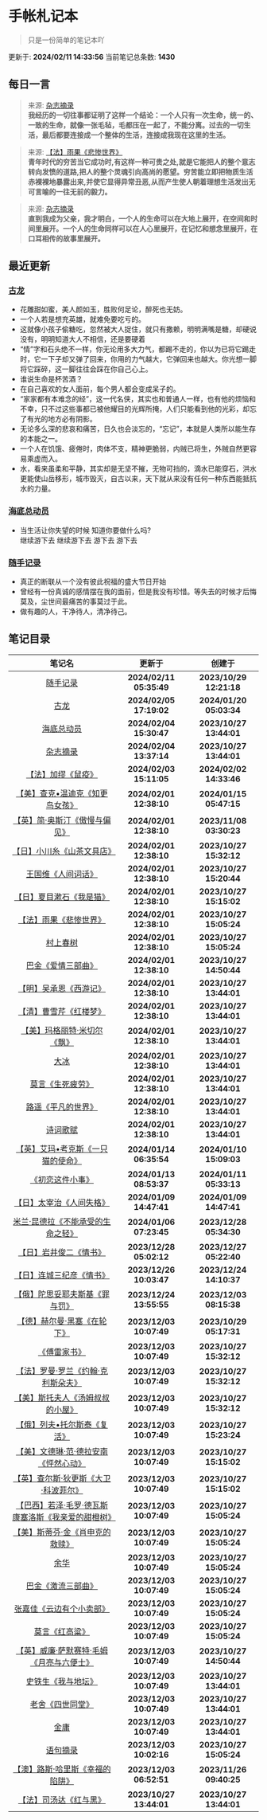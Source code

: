 # 手帐札记本
> 只是一份简单的笔记本吖

更新于: **2024/02/11 14:33:56**
当前笔记总条数: **1430**
## 每日一言
> 来源: [杂志摘录](杂志摘录.md)<br>**我经历的一切往事都证明了这样一个结论：一个人只有一次生命，统一的、一致的生命，就像一张毛毡，毛都压在一起了，不能分离。过去的一切生活，最后都要连接成一个整体的生活，连接成我现在这里的生活。**

> 来源: [【法】雨果《悲惨世界》](图书笔记/【法】雨果《悲惨世界》.md)<br>**青年时代的穷苦当它成功时,有这样一种可贵之处,就是它能把人的整个意志转向发愤的道路,把人的整个灵魂引向高尚的愿望。穷苦能立即把物质生活赤裸裸地暴露出来,并使它显得异常丑恶,从而产生使人朝着理想生活发出无可言喻的一往无前的毅力。**

> 来源: [杂志摘录](杂志摘录.md)<br>**直到我成为父亲，我才明白，一个人的生命可以在大地上展开，在空间和时间里展开。一个人的生命同样可以在人心里展开，在记忆和想念里展开，在口耳相传的故事里展开。**


## 最近更新
### [古龙](图书笔记/古龙.md)
- 花雕甜如蜜，美人颜如玉，胜败何足论，醉死也无妨。
- 一个人若是想充英雄，就难免要吃亏的。
- 这就像小孩子偷糖吃，忽然被大人捉住，就只有撒赖，明明满嘴是糖，却硬说没有，明明知道大人不相信，还是要硬着
- “情”字和石头绝不一样，你无论用多大力气，都踢不走的，你以为已将它踢走时，它一下子却又弹了回来，你用的力气越大，它弹回来也越大。你光想一脚将它踩碎，这一脚往往会踩在你自己心上。
- 谁说生命是杯苦酒？
- 在自己喜欢的女人面前，每个男人都会变成呆子的。
- “家家都有本难念的经”，这一代名侠，其实也和普通人一样，也有他的烦恼和不幸，只不过这些事都已被他耀目的光辉所掩，人们只能看到他的光彩，却忘了有光的地方必有阴影。
- 无论多么深的悲哀和痛苦，日久也会淡忘的，“忘记”，本就是人类所以能生存的本能之一。
- 一个人在饥饿、疲倦时，肉体不支，精神更脆弱，内贼已将生，外贼自然更容易乘虚而入。
- 水，看来虽柔和平静，其实却是无坚不摧，无物可挡的，滴水已能穿石，洪水更能使山岳移形，城市毁灭，自古以来，天下就从来没有任何一种东西能抵抗水的力量。

### [海底总动员](影视笔记/海底总动员.md)
- 当生活让你失望的时候  知道你要做什么吗?<br>继续游下去 继续游下去  游下去  游下去

### [随手记录](随手记录.md)
- 真正的断联从一个没有彼此祝福的盛大节日开始
- 曾经有一份真诚的感情摆在我的面前，但是我没有珍惜。等失去的时候才后悔莫及，尘世间最痛苦的事莫过于此。
- 做有趣的人，干净待人，清净待己。

## 笔记目录
| 笔记名 | 更新于 | 创建于 |
| :---: | :---: | :---: |
| [随手记录](随手记录.md) | **2024/02/11 05:35:49** | **2023/10/29 12:21:18** |
| [古龙](图书笔记/古龙.md) | **2024/02/05 17:19:02** | **2024/01/20 05:03:34** |
| [海底总动员](影视笔记/海底总动员.md) | **2024/02/04 15:30:47** | **2023/10/27 13:44:01** |
| [杂志摘录](杂志摘录.md) | **2024/02/04 13:37:14** | **2023/10/27 13:44:01** |
| [【法】加缪《鼠疫》](图书笔记/【法】加缪《鼠疫》.md) | **2024/02/03 15:11:05** | **2024/02/02 14:33:46** |
| [【美】查克•温迪克《知更鸟女孩》](图书笔记/【美】查克•温迪克《知更鸟女孩》.md) | **2024/02/01 12:38:10** | **2024/01/15 05:47:15** |
| [【英】简·奥斯汀《傲慢与偏见》](图书笔记/【英】简·奥斯汀《傲慢与偏见》.md) | **2024/02/01 12:38:10** | **2023/11/08 03:30:23** |
| [【日】小川糸《山茶文具店》](图书笔记/【日】小川糸《山茶文具店》.md) | **2024/02/01 12:38:10** | **2023/10/27 15:32:12** |
| [王国维《人间词话》](图书笔记/王国维《人间词话》.md) | **2024/02/01 12:38:10** | **2023/10/27 15:20:44** |
| [【日】夏目漱石《我是猫》](图书笔记/【日】夏目漱石《我是猫》.md) | **2024/02/01 12:38:10** | **2023/10/27 15:15:02** |
| [【法】雨果《悲惨世界》](图书笔记/【法】雨果《悲惨世界》.md) | **2024/02/01 12:38:10** | **2023/10/27 15:05:24** |
| [村上春树](图书笔记/村上春树.md) | **2024/02/01 12:38:10** | **2023/10/27 15:05:24** |
| [巴金《爱情三部曲》](图书笔记/巴金《爱情三部曲》.md) | **2024/02/01 12:38:10** | **2023/10/27 14:50:44** |
| [【明】吴承恩《西游记》](图书笔记/【明】吴承恩《西游记》.md) | **2024/02/01 12:38:10** | **2023/10/27 13:44:01** |
| [【清】曹雪芹《红楼梦》](图书笔记/【清】曹雪芹《红楼梦》.md) | **2024/02/01 12:38:10** | **2023/10/27 13:44:01** |
| [【美】玛格丽特·米切尔《飘》](图书笔记/【美】玛格丽特·米切尔《飘》.md) | **2024/02/01 12:38:10** | **2023/10/27 13:44:01** |
| [大冰](图书笔记/大冰.md) | **2024/02/01 12:38:10** | **2023/10/27 13:44:01** |
| [莫言《生死疲劳》](图书笔记/莫言《生死疲劳》.md) | **2024/02/01 12:38:10** | **2023/10/27 13:44:01** |
| [路遥《平凡的世界》](图书笔记/路遥《平凡的世界》.md) | **2024/02/01 12:38:10** | **2023/10/27 13:44:01** |
| [诗词歌赋](诗词歌赋.md) | **2024/02/01 12:38:10** | **2023/10/27 13:44:01** |
| [【英】艾玛•考克斯《一只猫的使命》](图书笔记/【英】艾玛•考克斯《一只猫的使命》.md) | **2024/01/14 06:35:54** | **2024/01/10 15:09:03** |
| [《初恋这件小事》](图书笔记/《初恋这件小事》.md) | **2024/01/13 08:53:37** | **2024/01/11 05:33:13** |
| [【日】太宰治《人间失格》](图书笔记/【日】太宰治《人间失格》.md) | **2024/01/09 14:47:41** | **2024/01/09 14:47:41** |
| [米兰·昆德拉《不能承受的生命之轻》](图书笔记/米兰·昆德拉《不能承受的生命之轻》.md) | **2024/01/06 07:23:45** | **2023/12/28 05:34:30** |
| [【日】岩井俊二《情书》](图书笔记/【日】岩井俊二《情书》.md) | **2023/12/28 05:02:12** | **2023/12/27 05:22:40** |
| [【日】连城三纪彦《情书》](图书笔记/【日】连城三纪彦《情书》.md) | **2023/12/26 10:03:47** | **2023/12/24 14:10:37** |
| [【俄】陀思妥耶夫斯基《罪与罚》](图书笔记/【俄】陀思妥耶夫斯基《罪与罚》.md) | **2023/12/24 13:55:55** | **2023/12/03 08:15:38** |
| [【德】赫尔曼·黑塞《在轮下》](图书笔记/【德】赫尔曼·黑塞《在轮下》.md) | **2023/12/03 10:07:49** | **2023/10/29 05:17:31** |
| [《傅雷家书》](图书笔记/《傅雷家书》.md) | **2023/12/03 10:07:49** | **2023/10/27 15:32:12** |
| [【法】罗曼·罗兰《约翰·克利斯朵夫》](图书笔记/【法】罗曼·罗兰《约翰·克利斯朵夫》.md) | **2023/12/03 10:07:49** | **2023/10/27 15:32:12** |
| [【美】斯托夫人《汤姆叔叔的小屋》](图书笔记/【美】斯托夫人《汤姆叔叔的小屋》.md) | **2023/12/03 10:07:49** | **2023/10/27 15:32:12** |
| [【俄】列夫•托尔斯泰《复活》](图书笔记/【俄】列夫•托尔斯泰《复活》.md) | **2023/12/03 10:07:49** | **2023/10/27 15:23:24** |
| [【美】文德琳·范·德拉安南《怦然心动》](图书笔记/【美】文德琳·范·德拉安南《怦然心动》.md) | **2023/12/03 10:07:49** | **2023/10/27 15:15:02** |
| [【英】查尔斯·狄更斯《大卫·科波菲尔》](图书笔记/【英】查尔斯·狄更斯《大卫·科波菲尔》.md) | **2023/12/03 10:07:49** | **2023/10/27 15:15:02** |
| [【巴西】若泽·毛罗·德瓦斯康塞洛斯《我亲爱的甜橙树》](图书笔记/【巴西】若泽·毛罗·德瓦斯康塞洛斯《我亲爱的甜橙树》.md) | **2023/12/03 10:07:49** | **2023/10/27 15:05:24** |
| [【美】斯蒂芬·金《肖申克的救赎》](图书笔记/【美】斯蒂芬·金《肖申克的救赎》.md) | **2023/12/03 10:07:49** | **2023/10/27 15:05:24** |
| [余华](图书笔记/余华.md) | **2023/12/03 10:07:49** | **2023/10/27 15:05:24** |
| [巴金《激流三部曲》](图书笔记/巴金《激流三部曲》.md) | **2023/12/03 10:07:49** | **2023/10/27 15:05:24** |
| [张嘉佳《云边有个小卖部》](图书笔记/张嘉佳《云边有个小卖部》.md) | **2023/12/03 10:07:49** | **2023/10/27 15:05:24** |
| [莫言《红高粱》](图书笔记/莫言《红高粱》.md) | **2023/12/03 10:07:49** | **2023/10/27 15:05:24** |
| [【英】威廉·萨默赛特·毛姆《月亮与六便士》](图书笔记/【英】威廉·萨默赛特·毛姆《月亮与六便士》.md) | **2023/12/03 10:07:49** | **2023/10/27 14:50:44** |
| [史铁生《我与地坛》](图书笔记/史铁生《我与地坛》.md) | **2023/12/03 10:07:49** | **2023/10/27 13:44:01** |
| [老舍《四世同堂》](图书笔记/老舍《四世同堂》.md) | **2023/12/03 10:07:49** | **2023/10/27 13:44:01** |
| [金庸](图书笔记/金庸.md) | **2023/12/03 10:07:49** | **2023/10/27 13:44:01** |
| [语句摘录](新闻笔记/语句摘录.md) | **2023/12/03 10:02:16** | **2023/10/27 15:05:24** |
| [【澳】路斯·哈里斯《幸福的陷阱》](图书笔记/【澳】路斯·哈里斯《幸福的陷阱》.md) | **2023/12/03 06:52:51** | **2023/11/26 09:40:25** |
| [【法】司汤达《红与黑》](图书笔记/【法】司汤达《红与黑》.md) | **2023/10/27 13:44:01** | **2023/10/27 13:44:01** |

